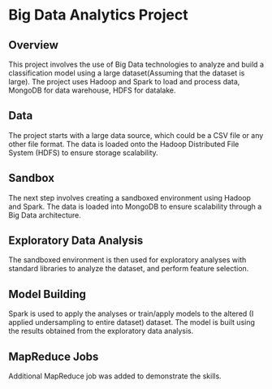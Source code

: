 # Big Data Analytics Project

<body>
<h2>Overview</h2>
<p>This project involves the use of Big Data technologies to analyze and build a classification model using a large dataset(Assuming that the dataset is large). The project uses Hadoop and Spark to load and process data, MongoDB for data warehouse, HDFS for datalake.</p>

<h2>Data</h2>
<p>The project starts with a large data source, which could be a CSV file or any other file format. The data is loaded onto the Hadoop Distributed File System (HDFS) to ensure storage scalability.</p>

<h2>Sandbox</h2>
<p>The next step involves creating a sandboxed environment using Hadoop and Spark. The data is loaded into MongoDB to ensure scalability through a Big Data architecture.</p>

<h2>Exploratory Data Analysis</h2>
<p>The sandboxed environment is then used for exploratory analyses with standard libraries to analyze the dataset, and perform feature selection. </p>

<h2>Model Building</h2>
<p>Spark is used to apply the analyses or train/apply models to the altered (I applied undersampling to entire dataset) dataset. The model is built using the results obtained from the exploratory data analysis.</p>

<h2>MapReduce Jobs</h2>
<p>Additional MapReduce job was added to demonstrate the skills.</p>

</body>
</html>
